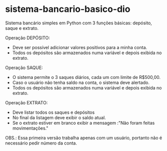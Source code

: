 # sistema-bancario-basico-dio
Sistema bancário simples em Python com 3 funções básicas: depósito, saque e extrato.

Operação DEPÓSITO:  
 - Deve ser possível adicionar valores positivos para a minha conta.
 - Todos os depósitos são armazenados numa variável e depois exibida no extrato.

Operação SAQUE:
 - O sistema permite o 3 saques diários, cada um com limite de R$500,00.
 - Caso o usuário não tenha saldo na conta, o sistema deve alertado.
 - Todos os depósitos são armazenados numa variável e depois exibida no extrato.

Operação EXTRATO:
 - Deve listar todos os saques e depósitos
 - No final da listagem deve exibir o saldo atual.
 - Se o extrato estiver em branco exibir a mensagem :"Não foram feitas movimentações."

OBS.: Essa primeira versão trabalha apenas com um usuário, portanto não é necessário pedir número da conta.
